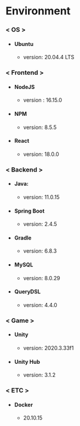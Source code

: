 # Environment

### < OS >

- #### Ubuntu

  - version: 20.04.4 LTS 



### < Frontend >

- #### NodeJS 

  - version : 16.15.0 

- #### NPM

  - version: 8.5.5 

- #### React

  - version:  18.0.0 



### < Backend >

- #### Java: 

  - version: 11.0.15

- #### Spring Boot

  - version: 2.4.5

- #### Gradle 

  - version: 6.8.3

- #### MySQL

  - version: 8.0.29

- #### QueryDSL

  - version: 4.4.0



### < Game >

- #### Unity

  - version: 2020.3.33f1

- #### Unity Hub

  - version: 3.1.2



### < ETC >

- #### Docker 

  - 20.10.15 























